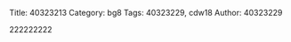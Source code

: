 Title: 40323213
Category: bg8
Tags: 40323229, cdw18
Author: 40323229


<!-- PELICAN_END_SUMMARY -->
222222222
